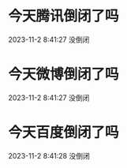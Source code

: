 # 今天腾讯倒闭了吗

2023-11-2 8:41:27 没倒闭

# 今天微博倒闭了吗

2023-11-2 8:41:27 没倒闭

# 今天百度倒闭了吗

2023-11-2 8:41:28 没倒闭


